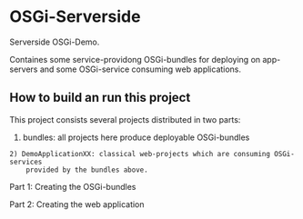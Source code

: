 OSGi-Serverside
===============

Serverside OSGi-Demo.

Containes some service-providong OSGi-bundles for deploying on app-servers
and some OSGi-service consuming web applications.


How to build an run this project
--------------------------------

This project consists several projects distributed in two parts:

  1) bundles: all projects here produce deployable OSGi-bundles
	
	2) DemoApplicationXX: classical web-projects which are consuming OSGi-services 
		provided by the bundles above.

Part 1: Creating the OSGi-bundles

Part 2: Creating the web application